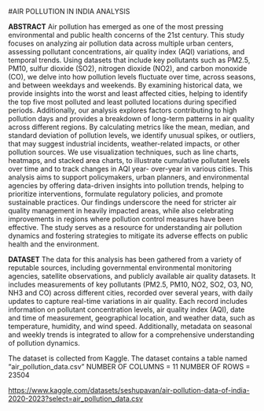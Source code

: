 #AIR POLLUTION IN INDIA ANALYSIS

**ABSTRACT**
Air pollution has emerged as one of the most pressing environmental and public health concerns of the 21st century. This study focuses on analyzing air pollution data across multiple urban centers, assessing pollutant concentrations, air quality index (AQI) variations, and temporal trends. Using datasets that include key pollutants such as PM2.5, PM10, sulfur dioxide (SO2), nitrogen dioxide (NO2), and carbon monoxide (CO), we delve into how pollution levels fluctuate over time, across seasons, and between weekdays and weekends. By examining historical data, we provide insights into the worst and least affected cities, helping to identify the top five most polluted and least polluted locations during specified periods. Additionally, our analysis explores factors contributing to high pollution days and provides a breakdown of long-term patterns in air quality across different regions. By calculating metrics like the mean, median, and standard deviation of pollution levels, we identify unusual spikes, or outliers, that may suggest industrial incidents, weather-related impacts, or other pollution sources. We use visualization techniques, such as line charts, heatmaps, and stacked area charts, to illustrate cumulative pollutant levels over time and to track changes in AQI year- over-year in various cities. This analysis aims to support policymakers, urban planners, and environmental agencies by offering data-driven insights into pollution trends, helping to prioritize interventions, formulate regulatory policies, and promote sustainable practices. Our findings underscore the need for stricter air quality management in heavily impacted areas, while also celebrating improvements in regions where pollution control measures have been effective. The study serves as a resource for understanding air pollution dynamics and fostering strategies to mitigate its adverse effects on public health and the environment.


**DATASET**
The data for this analysis has been gathered from a variety of reputable sources, including governmental environmental monitoring agencies, satellite observations, and publicly available air quality datasets. It includes measurements of key pollutants (PM2.5, PM10, NO2, SO2, O3, NO, NH3 and CO) across different cities, recorded over several years, with daily updates to capture real-time variations in air quality. Each record includes information on pollutant concentration levels, air quality index (AQI), date and time of measurement, geographical location, and weather data, such as temperature, humidity, and wind speed. Additionally, metadata on seasonal and weekly trends is integrated to allow for a comprehensive understanding of pollution dynamics.


The dataset is collected from Kaggle.
The dataset contains a table named “air_pollution_data.csv”
NUMBER OF COLUMNS = 11
NUMBER OF ROWS = 23504


https://www.kaggle.com/datasets/seshupavan/air-pollution-data-of-india-2020-2023?select=air_pollution_data.csv
